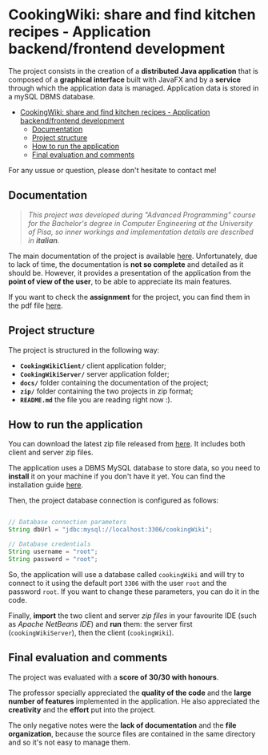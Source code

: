 # CookingWiki: share and find kitchen recipes - Application backend/frontend development
The project consists in the creation of a **distributed Java application** that is composed of a **graphical interface** built with JavaFX and by a **service** through which the application data is managed. Application data is stored in a mySQL DBMS database.

- [CookingWiki: share and find kitchen recipes - Application backend/frontend development](#cookingwiki-share-and-find-kitchen-recipes---application-backendfrontend-development)
  - [Documentation](#documentation)
  - [Project structure](#project-structure)
  - [How to run the application](#how-to-run-the-application)
  - [Final evaluation and comments](#final-evaluation-and-comments)

For any ussue or question, please don't hesitate to contact me!

## Documentation

> _This project was developed during "Advanced Programming" course for the Bachelor's degree in Computer Engineering at the University of Pisa, so inner workings and implementation details are described in **italian**._

The main documentation of the project is available [here](/docs/Presentazione.pdf). Unfortunately, due to lack of time, the documentation is **not so complete** and detailed as it should be. However, it provides a presentation of the application from the **point of view of the user**, to be able to appreciate its main features.

If you want to check the **assignment** for the project, you can find them in the pdf file [here](/docs/Specifiche.pdf).


## Project structure

The project is structured in the following way:
- **`CookingWikiClient/`** client application folder;
- **`CookingWikiServer/`** server application folder; 
- **`docs/`** folder containing the documentation of the project;
- **`zip/`** folder containing the two projects in zip format;  
- **`README.md`** the file you are reading right now :).


## How to run the application

You can download the latest zip file released from [here](https://github.com/EmanueleRsp/CookingWiki-Application-in-Java/releases). It includes both client and server zip files.

The application uses a DBMS MySQL database to store data, so you need to **install** it on your machine if you don't have it yet. You can find the installation guide [here](https://dev.mysql.com/doc/mysql-installation-excerpt/5.7/en/).

Then, the project database connection is configured as follows:
```java

// Database connection parameters
String dbUrl = "jdbc:mysql://localhost:3306/cookingWiki";

// Database credentials
String username = "root";
String password = "root";

```
So, the application will use a database called `cookingWiki` and will try to connect to it using the default port `3306` with the user `root` and the password `root`. If you want to change these parameters, you can do it in the code.

Finally, **import** the two client and server _zip files_ in your favourite IDE (such as _Apache NetBeans IDE_) and **run** them: the server first (`cookingWikiServer`), then the client (`cookingWiki`). 

## Final evaluation and comments

The project was evaluated with a **score of 30/30 with honours**.

The professor specially appreciated the **quality of the code** and the **large number of features** implemented in the application. He also appreciated the **creativity** and the **effort** put into the project.

The only negative notes were the **lack of documentation** and the **file organization**, because the source files are contained in the same directory and so it's not easy to manage them.
